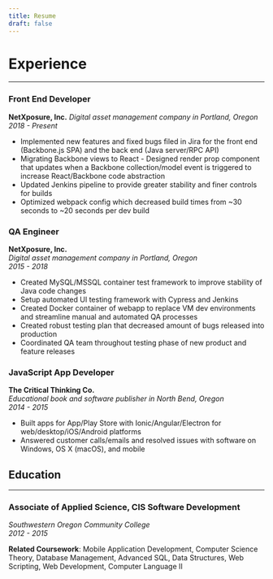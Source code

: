 ```yaml
---
title: Resume
draft: false
---
```

# Experience
---
### Front End Developer
**NetXposure, Inc.**
_Digital asset management company in Portland, Oregon_\
_2018 - Present_

- Implemented new features and fixed bugs filed in Jira for the front end (Backbone.js SPA) and the back end (Java server/RPC API)
- Migrating Backbone views to React - Designed render prop component that updates when a Backbone collection/model event is triggered to increase React/Backbone code abstraction
- Updated Jenkins pipeline to provide greater stability and finer controls for builds
- Optimized webpack config which decreased build times from ~30 seconds to ~20 seconds per dev build


### QA Engineer
**NetXposure, Inc.**  
_Digital asset management company in Portland, Oregon_\
_2015 - 2018_

- Created MySQL/MSSQL container test framework to improve stability of Java code changes
- Setup automated UI testing framework with Cypress and Jenkins
- Created Docker container of webapp to replace VM dev environments and streamline manual and automated QA processes
- Created robust testing plan that decreased amount of bugs released into production
- Coordinated QA team throughout testing phase of new product and feature releases


### JavaScript App Developer
**The Critical Thinking Co.**  
_Educational book and software publisher in North Bend, Oregon_\
_2014 - 2015_

- Built apps for App/Play Store with Ionic/Angular/Electron for web/desktop/iOS/Android platforms
- Answered customer calls/emails and resolved issues with software on Windows, OS X (macOS), and mobile

## Education
---
### Associate of Applied Science, CIS Software Development
_Southwestern Oregon Community College_  
_2012 - 2015_

__Related Coursework__: Mobile Application Development, Computer Science Theory, Database Management, Advanced SQL, Data Structures, Web Scripting, Web Development, Computer Language II
